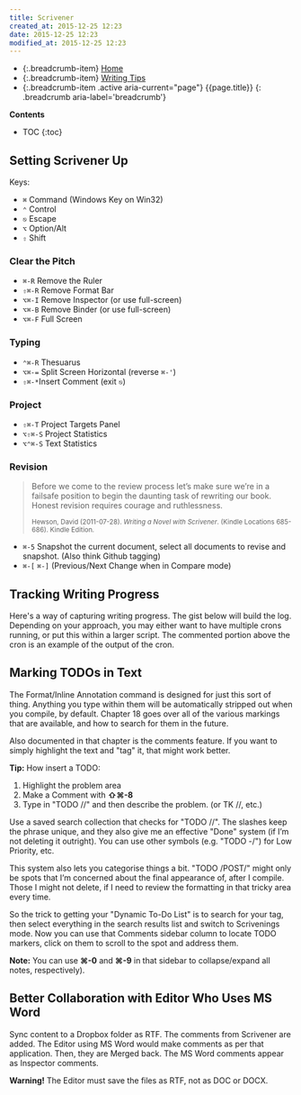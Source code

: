 ```yaml
---
title: Scrivener
created_at: 2015-12-25 12:23
date: 2015-12-25 12:23
modified_at: 2015-12-25 12:23
---
```


* {:.breadcrumb-item} [Home](/)
* {:.breadcrumb-item} [Writing Tips](/writing-tips/)
* {:.breadcrumb-item .active aria-current="page"} {{page.title}}
{: .breadcrumb aria-label='breadcrumb'}

**Contents**

* TOC
{:toc}

## Setting Scrivener Up

Keys:

* `⌘` Command (Windows Key on Win32)
* `⌃` Control
* `⎋` Escape
* `⌥` Option/Alt
* `⇧` Shift

### Clear the Pitch

* `⌘-R` Remove the Ruler  
* `⇧⌘-R` Remove Format Bar 
* `⌥⌘-I` Remove Inspector   (or use full-screen)
* `⌥⌘-B` Remove Binder      (or use full-screen)
* `⌥⌘-F` Full Screen       

### Typing

* `⌃⌘-R` Thesuarus 
* `⌥⌘-=` Split Screen Horizontal (reverse `⌘-'`)
* `⇧⌘-*`Insert Comment  (exit `⎋`)

### Project 

* `⇧⌘-T` Project Targets Panel
* `⌥⇧⌘-S` Project Statistics
* `⌥⌃⌘-S` Text Statistics

### Revision

<blockquote><p>Before we come to the review process let’s make sure we’re in a failsafe position to begin the daunting task of rewriting our book. Honest revision requires courage and ruthlessness.</p>
<div><small>Hewson, David (2011-07-28). <em>Writing a Novel with Scrivener</em>. (Kindle Locations 685-686). Kindle Edition.</small></div>
</blockquote>

* `⌘-5` Snapshot the current document, select all documents to revise and snapshot. (Also think Github tagging)
* `⌘-[` `⌘-]` (Previous/Next Change when in Compare mode)
 
## Tracking Writing Progress

Here's a way of capturing writing progress. The gist below will build the log. Depending on your approach, you may either want to have multiple crons running, or put this within a larger script. The commented portion above the cron is an example of the output of the cron.

<script src="https://gist.github.com/Merovex/38a5d12dcf043be97c9e.js"></script>

## Marking TODOs in Text

The Format/Inline Annotation command is designed for just this sort of thing. Anything you type within them will be automatically stripped out when you compile, by default. Chapter 18 goes over all of the various markings that are available, and how to search for them in the future.

Also documented in that chapter is the comments feature. If you want to simply highlight the text and "tag" it, that might work better. 

<div class="alert alert-info" role="alert">
  <span class="fa fa-exclamation-circle" aria-hidden="true"></span>
  <strong>Tip:</strong> How insert a TODO:
  <ol>
    <li>Highlight the problem area</li>
    <li>Make a Comment with <strong>⇧⌘-8</strong></li>
    <li>Type in "TODO //" and then describe the problem. (or TK //, etc.)</li>
  </ol>
</div>

Use a saved search collection that checks for "TODO //". The slashes keep the phrase unique, and they also give me an effective "Done" system (if I’m not deleting it outright). You can use other symbols (e.g. "TODO -/") for Low Priority, etc.

This system also lets you categorise things a bit. "TODO /POST/" might only be spots that I’m concerned about the final appearance of, after I compile. Those I might not delete, if I need to review the formatting in that tricky area every time.

So the trick to getting your "Dynamic To-Do List" is to search for your tag, then select everything in the search results list and switch to Scrivenings mode. Now you can use that Comments sidebar column to locate TODO markers, click on them to scroll to the spot and address them. 

<div class="alert alert-info" role="alert">
  <span class="fa fa-exclamation-circle" aria-hidden="true"></span>
  <strong>Note:</strong> You can use <strong>⌘-0</strong> and <strong>⌘-9</strong> in that sidebar to collapse/expand all notes, respectively).</div>


## Better Collaboration with Editor Who Uses MS Word

Sync content to a Dropbox folder as RTF. The comments from Scrivener are added. The Editor using MS Word would make comments as per that application. Then, they are Merged back. The MS Word comments appear as Inspector comments.

<div class="alert alert-warning" role="alert">
  <span class="fa fa-exclamation-triangle" aria-hidden="true"></span>
  <strong>Warning!</strong> The Editor must save the files as RTF, not as DOC or DOCX.
</div>

